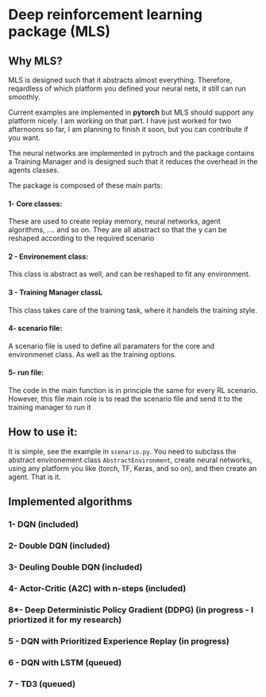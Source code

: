 # Deep reinforcement learning package (MLS)
## Why MLS?
MLS is designed such that it abstracts almost everything. Therefore, reqardless of which platform you defined your neural nets, it still can run smoothly.

Current examples are implemented in **pytorch** but MLS should support any platform nicely. I am working on that part. I have just worked for two afternoons so far, I am planning to finish it soon, but you can contribute if you want.

The neural networks are implemented in pytroch and the package contains a Training Manager and is designed such that it reduces the overhead in the agents classes.

The package is composed of these main parts:
 #### 1- Core classes: 
  These are used to create replay memory, neural networks, agent algorithms, .... and so on. They are all abstract so that the y can be reshaped according to the required scenario
 #### 2 - Environement class:
 This class is abstract as well, and can be reshaped to fit any environment.
 #### 3 - Training Manager classL
 This class takes care of the training task, where it handels the training style.
 #### 4- scenario file:
 A scenario file is used to define all paramaters for the core and environmenet class. As well as the training options.
 
 #### 5- run file:
 The code in the main function is in principle the same for every RL scenario. However, this file main role is to read the scenario file and send it to the training manager to run it
 
## How to use it:
It is simple, see the example in `scenario.py`. You need to subclass the abstract environement class `AbstractEnvironment`, create neural networks, using any platform you like (torch, TF, Keras, and so on), and then create an agent. That is it.



## Implemented algorithms 
 ### 1- DQN (included)
 ### 2- Double DQN (included)
 ### 3- Deuling Double DQN (included)
 ### 4- Actor-Critic (A2C) with n-steps (included)
 ### 8*- Deep Deterministic Policy Gradient (DDPG) (in progress - I priortized it for my research)
 ### 5 - DQN with Prioritized Experience Replay (in progress)
 ### 6 - DQN with LSTM (queued)
 ### 7 - TD3 (queued)

 
 

